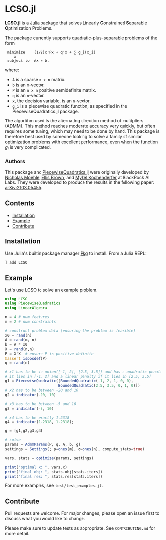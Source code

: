 # LCSO.jl

**LCSO.jl** is a [Julia](http://julialang.org) package that solves **L**inearly **C**onstrained **S**eparable **O**ptimization Problems.


The package currently supports quadratic-plus-separable problems of the form

```
 minimize    (1/2)x'Px + q'x + ∑ g_i(x_i)
    x
 subject to  Ax = b.
```
where:
* `A` is a sparse `m x n` matrix.
* `b` is an `m`-vector.
* `P` is an `n x n` positive semidefinite matrix.
* `q` is an `n`-vector.
* `x`, the decision variable, is an `n`-vector.
* `g_i` is a piecewise quadratic function, as specified in the PiecewiseQuadratics.jl package.

The algorithm used is the alternating direction method of multipliers (ADMM).  This method reaches moderate accuracy very quickly, but often requires some tuning, which may need to be done by hand.  This package is therefore best used by someone looking to solve a family of similar optimization problems with excellent performance, even when the function $g_i$ is very complicated.

### Authors
This package and [PiecewiseQuadratics.jl](https://github.com/JuliaFirstOrder/PiecewiseQuadratics.jl) were originally developed by [Nicholas Moehle](https://www.nicholasmoehle.com/), [Ellis Brown](http://ellisbrown.github.io), and [Mykel Kochenderfer](https://mykel.kochenderfer.com/) at BlackRock AI Labs.  They were developed to produce the results in the following paper: [arXiv:2103.05455](https://arxiv.org/abs/2103.05455).

## Contents
- [Installation](#installation)
- [Example](#example)
- [Contribute](#contribute)

## Installation
Use Julia's builtin package manager [Pkg](https://docs.julialang.org/en/v1/stdlib/Pkg/) to install.
From a Julia REPL:
```Julia
] add LCSO
```

## Example
Let's use LCSO to solve an example problem.

```Julia
using LCSO
using PiecewiseQuadratics
using LinearAlgebra

n = 4 # num features
m = 2 # num constraints

# construct problem data (ensuring the problem is feasible)
x0 = rand(n)
A = rand(m, n)
b = A * x0
X = rand(n,n)
P = X'X  # ensure P is positive definite
@assert isposdef(P)
q = rand(n)

# x1 has to be in union([-1, 2], [2.5, 3.5]) and has a quadratic penalty if
# it lies in [-1, 2] and a linear penalty if it lies in [2.5, 3.5]
g1 = PiecewiseQuadratic([BoundedQuadratic(-1, 2, 1, 0, 0),
                        BoundedQuadratic(2.5, 3.5, 0, 1, 0)])
# x2 has to be between -20 and 10
g2 = indicator(-20, 10)

# x3 has to be between -5 and 10
g3 = indicator(-5, 10)

# x4 has to be exactly 1.2318
g4 = indicator(1.2318, 1.2318);

g = [g1,g2,g3,g4]

# solve
params = AdmmParams(P, q, A, b, g)
settings = Settings(; ρ=ones(m), σ=ones(n), compute_stats=true)

vars, stats = optimize(params, settings)

print("optimal x: ", vars.x)
print("final obj: ", stats.obj[stats.iters])
print("final res: ", stats.res[stats.iters])
```
For more examples, see `test/test_examples.jl`.


## <a name="contribute"></a> Contribute
Pull requests are welcome. For major changes, please open an issue first to discuss what you would like to change.

Please make sure to update tests as appropriate.  See `CONTRIBUTING.md` for more detail.
